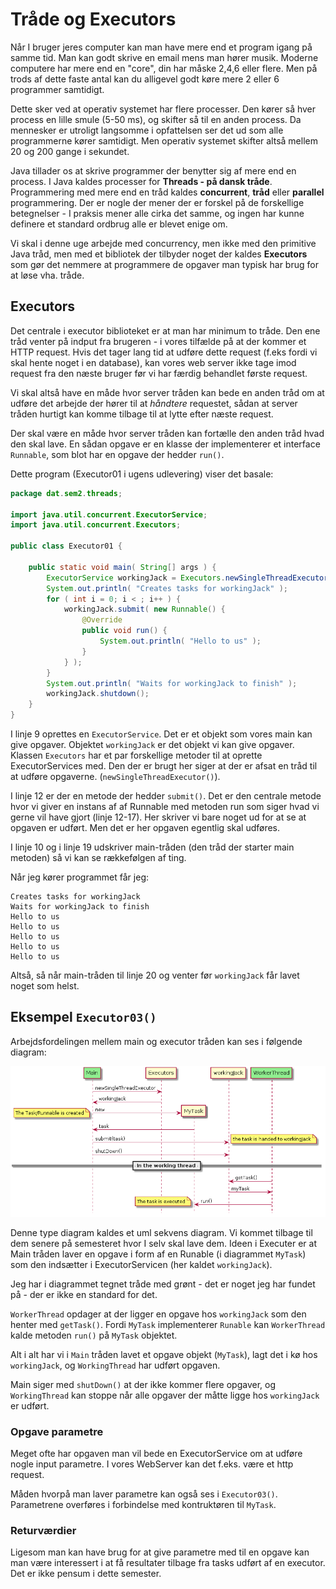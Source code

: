 # Tråde og Executors

Når I bruger jeres computer kan man have mere end et program igang på samme tid. Man kan godt skrive en email mens man hører musik. Moderne computere har mere end en "core", din har måske 2,4,6 eller flere. Men på trods af dette faste antal kan du alligevel godt køre mere 2 eller 6 programmer samtidigt.

Dette sker ved at operativ systemet har flere processer. Den kører så hver process en lille smule (5-50 ms), og skifter så til en anden process. Da mennesker er utroligt langsomme i opfattelsen ser det ud som alle programmerne kører samtidigt. Men operativ systemet skifter altså mellem 20 og 200 gange i sekundet.

Java tillader os at skrive programmer der benytter sig af mere end en process. I Java kaldes processer for **Threads - på dansk tråde**. Programmering med mere end en tråd kaldes **concurrent**, **tråd** eller **parallel** programmering. Der er nogle der mener der er forskel på de forskellige betegnelser - I praksis mener alle cirka det samme, og ingen har kunne definere et standard ordbrug alle er blevet enige om.

Vi skal i denne uge arbejde med concurrency, men ikke med den primitive Java tråd, men med et bibliotek der tilbyder noget der kaldes **Executors** som gør det nemmere at programmere de opgaver man typisk har brug for at løse vha. tråde.

## Executors

Det centrale i executor biblioteket er at man har minimum to tråde. Den ene tråd venter på indput fra brugeren - i vores tilfælde på at der kommer et HTTP request. Hvis det tager lang tid at udføre dette request (f.eks fordi vi skal hente noget i en database), kan vores web server ikke tage imod request fra den næste bruger før vi har færdig behandlet første request.

Vi skal altså have en måde hvor server tråden kan bede en anden tråd om at udføre det arbejde der hører til at *håndtere* requestet, sådan at server tråden hurtigt kan komme tilbage til at lytte efter næste request.

Der skal være en måde hvor server tråden kan fortælle den anden tråd hvad den skal lave. En sådan opgave er en klasse der implementerer et interface `Runnable`, som blot har en opgave der hedder `run()`.

Dette program (Executor01 i ugens udlevering) viser det basale:

```java
package dat.sem2.threads;

import java.util.concurrent.ExecutorService;
import java.util.concurrent.Executors;

public class Executor01 {

    public static void main( String[] args ) {
        ExecutorService workingJack = Executors.newSingleThreadExecutor();
        System.out.println( "Creates tasks for workingJack" );
        for ( int i = 0; i < ; i++ ) {
            workingJack.submit( new Runnable() {
                @Override
                public void run() {
                    System.out.println( "Hello to us" );
                }
            } );
        }
        System.out.println( "Waits for workingJack to finish" );
        workingJack.shutdown();
    }
}
```

I linje 9 oprettes en `ExecutorService`. Det er et objekt som vores main kan give opgaver. Objektet `workingJack` er det objekt vi kan give opgaver. Klassen `Executors` har et par forskellige metoder til at oprette ExecutorServices med. Den der er brugt her siger at der er afsat en tråd til at udføre opgaverne. (`newSingleThreadExecutor()`).

I linje 12 er der en metode der hedder `submit()`. Det er den centrale metode hvor vi giver en instans af af Runnable med metoden run som siger hvad vi gerne vil have gjort (linje 12-17). Her skriver vi bare noget ud for at se at opgaven er udført. Men det er her opgaven egentlig skal udføres.

I linje 10 og i linje 19 udskriver main-tråden (den tråd der starter main metoden) så vi kan se rækkefølgen af ting.

Når jeg kører programmet får jeg:

```text
Creates tasks for workingJack
Waits for workingJack to finish
Hello to us
Hello to us
Hello to us
Hello to us
Hello to us
```

Altså, så når main-tråden til linje 20 og venter før `workingJack` får lavet noget som helst.

## Eksempel `Executor03()`

Arbejdsfordelingen mellem main og executor tråden kan ses i følgende diagram:

![sekvensdiagram](../img/executorPlantUML.png)

Denne type diagram kaldes et uml sekvens diagram. Vi kommet tilbage til dem senere på semesteret hvor I selv skal lave dem. Ideen i Executer er at Main tråden laver en opgave i form af en Runable (i diagrammet `MyTask`) som den indsætter i ExecutorServicen (her kaldet `workingJack`).

Jeg har i diagrammet tegnet tråde med grønt - det er noget jeg har fundet på - der er ikke en standard for det.

`WorkerThread` opdager at der ligger en opgave hos `workingJack` som den henter med `getTask()`. Fordi `MyTask` implementerer `Runable` kan `WorkerThread` kalde metoden `run()` på `MyTask` objektet.

Alt i alt har vi i `Main` tråden lavet et opgave objekt (`MyTask`), lagt det i kø hos `workingJack`, og `WorkingThread` har udført opgaven.

Main siger med `shutDown()` at der ikke kommer flere opgaver, og `WorkingThread` kan stoppe når alle opgaver der måtte ligge hos `workingJack` er udført.

### Opgave parametre

Meget ofte har opgaven man vil bede en ExecutorService om at udføre nogle input parametre. I vores WebServer kan det f.eks. være et http request.

Måden hvorpå man laver parametre kan også ses i `Executor03()`. Parametrene overføres i forbindelse med kontruktøren til `MyTask`.

### Returværdier

Ligesom man kan have brug for at give parametre med til en opgave kan man være interessert i at få resultater tilbage fra tasks udført af en executor. Det er ikke pensum i dette semester.
